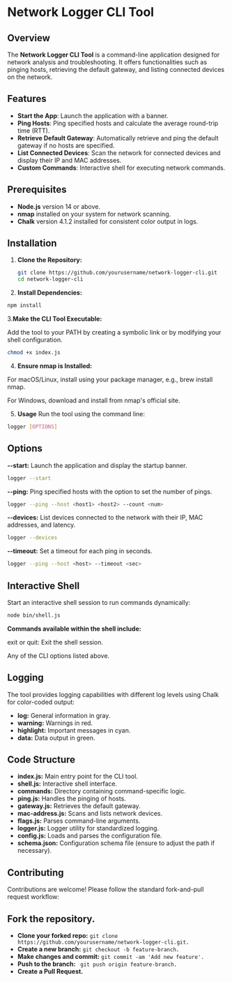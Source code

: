 # Network Logger CLI Tool

## Overview

The **Network Logger CLI Tool** is a command-line application designed for network analysis and troubleshooting. It offers functionalities such as pinging hosts, retrieving the default gateway, and listing connected devices on the network.

## Features

- **Start the App**: Launch the application with a banner.
- **Ping Hosts**: Ping specified hosts and calculate the average round-trip time (RTT).
- **Retrieve Default Gateway**: Automatically retrieve and ping the default gateway if no hosts are specified.
- **List Connected Devices**: Scan the network for connected devices and display their IP and MAC addresses.
- **Custom Commands**: Interactive shell for executing network commands.

## Prerequisites

- **Node.js** version 14 or above.
- **nmap** installed on your system for network scanning.
- **Chalk** version 4.1.2 installed for consistent color output in logs.

## Installation

1. **Clone the Repository:**

   ```bash
   git clone https://github.com/yourusername/network-logger-cli.git
   cd network-logger-cli
    ```
   
2. **Install Dependencies:**

  ```bash
  npm install
  ```

3.**Make the CLI Tool Executable:**

 Add the tool to your PATH by creating a symbolic link or by modifying your shell configuration.

  ```bash
  chmod +x index.js
  ```

4. **Ensure nmap is Installed:**
   
For macOS/Linux, install using your package manager, e.g., brew install nmap.

For Windows, download and install from nmap's official site.

5. **Usage**
Run the tool using the command line:

  ```bash
  logger [OPTIONS]
  ```

## Options

  **--start:** Launch the application and display the startup banner.
  ```bash
  logger --start
  ```
  
  **--ping:** Ping specified hosts with the option to set the number of pings.
  ```bash
  logger --ping --host <host1> <host2> --count <num>
  ```
  
  **--devices:** List devices connected to the network with their IP, MAC addresses, and latency.
  ```bash
  logger --devices
  ```
  **--timeout:** Set a timeout for each ping in seconds.
  ```bash
  logger --ping --host <host> --timeout <sec>
  ```
  
## Interactive Shell

Start an interactive shell session to run commands dynamically:

  ```bash
  node bin/shell.js
  ```

**Commands available within the shell include:**

exit or quit: Exit the shell session.

Any of the CLI options listed above.

## Logging

The tool provides logging capabilities with different log levels using Chalk for color-coded output:

- **log:** General information in gray.
- **warning:** Warnings in red.
- **highlight:** Important messages in cyan.
- **data:** Data output in green.

## Code Structure

- **index.js:** Main entry point for the CLI tool.
- **shell.js:** Interactive shell interface.
- **commands:** Directory containing command-specific logic.
- **ping.js:** Handles the pinging of hosts.
- **gateway.js:** Retrieves the default gateway.
- **mac-address.js:** Scans and lists network devices.
- **flags.js:** Parses command-line arguments.
- **logger.js:** Logger utility for standardized logging.
- **config.js:** Loads and parses the configuration file.
- **schema.json:** Configuration schema file (ensure to adjust the path if necessary).

## Contributing
Contributions are welcome! Please follow the standard fork-and-pull request workflow:

## Fork the repository.
- **Clone your forked repo:** ```git clone https://github.com/yourusername/network-logger-cli.git.```
- **Create a new branch:** ```git checkout -b feature-branch.```
- **Make changes and commit:** ```git commit -am 'Add new feature'.```
- **Push to the branch:** ``` git push origin feature-branch.```
- **Create a Pull Request.**
